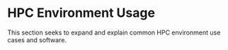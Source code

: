 # HPC Environment Usage

This section seeks to expand and explain common HPC environment use cases and software. 
